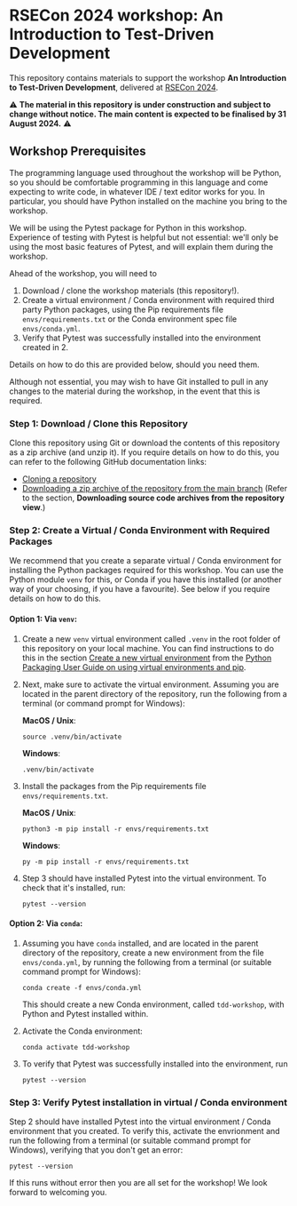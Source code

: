 # RSECon 2024 workshop: An Introduction to Test-Driven Development

This repository contains materials to support the workshop
**An Introduction to Test-Driven Development**, delivered at
[RSECon 2024](https://rsecon24.society-rse.org/).

⚠ **The material in this repository is under construction and subject to change
without notice. The main content is expected to be finalised by 31 August
2024.** ⚠


## Workshop Prerequisites

The programming language used throughout the workshop will be Python, so you
should be comfortable programming in this language and come expecting to write
code, in whatever IDE / text editor works for you. In particular, you should
have Python installed on the machine you bring to the workshop.

We will be using the Pytest package for Python in this workshop. Experience
of testing with Pytest is helpful but not essential: we'll only be using the
most basic features of Pytest, and will explain them during the workshop.

Ahead of the workshop, you will need to

1. Download / clone the workshop materials (this repository!).
2. Create a virtual environment / Conda environment with required third party
   Python packages, using the Pip requirements file `envs/requirements.txt` or
   the Conda environment spec file `envs/conda.yml`.
3. Verify that Pytest was successfully installed into the environment created
   in 2.

Details on how to do this are provided below, should you need them.

Although not essential, you may wish to have Git installed to pull in any
changes to the material during the workshop, in the event that this is required.


### Step 1: Download / Clone this Repository

Clone this repository using Git or download the contents of
this repository as a zip archive (and unzip it). If you require details on how
to do this, you can refer to the following GitHub documentation links:

* [Cloning a repository](https://docs.github.com/en/repositories/creating-and-managing-repositories/cloning-a-repository#cloning-a-repository)
* [Downloading a zip archive of the repository from the main branch](https://docs.github.com/en/repositories/working-with-files/using-files/downloading-source-code-archives#downloading-source-code-archives-from-the-repository-view)
  (Refer to the section, **Downloading source code archives from the repository view**.)


### Step 2: Create a Virtual / Conda Environment with Required Packages

We recommend that you create a separate virtual / Conda environment for
installing the Python packages required for this workshop. You can use the
Python module `venv` for this, or Conda if you have this installed (or another
way of your choosing, if you have a favourite). See below if you require
details on how to do this.


#### Option 1: Via `venv`:

1. Create a new `venv` virtual environment called `.venv` in the root folder of
   this repository on your local machine. You can find instructions to do this
   in the section
   [Create a new virtual environment](https://packaging.python.org/en/latest/guides/installing-using-pip-and-virtual-environments/#create-a-new-virtual-environment)
   from the
   [Python Packaging User Guide on using virtual environments and pip](https://packaging.python.org/en/latest/guides/installing-using-pip-and-virtual-environments/).
   
2. Next, make sure to activate the virtual environment. Assuming you are located
   in the parent directory of the repository, run the following from a terminal
   (or command prompt for Windows):

   **MacOS / Unix**:
   
   ```
   source .venv/bin/activate
   ```

   **Windows**:
   
   ```
   .venv/bin/activate
   ```

3. Install the packages from the Pip requirements file
   `envs/requirements.txt`. 

   **MacOS / Unix**:
   
   ```
   python3 -m pip install -r envs/requirements.txt
   ```
   
   **Windows**:
   
   ```
   py -m pip install -r envs/requirements.txt
   ```

4. Step 3 should have installed Pytest into the virtual environment. To check
   that it's installed, run:
   
   ```
   pytest --version
   ```


#### Option 2: Via `conda`:

1. Assuming you have `conda` installed, and are located in the parent directory
   of the repository, create a new environment from the
   file `envs/conda.yml`, by running the following from a terminal
   (or suitable command prompt for Windows):

   ```
   conda create -f envs/conda.yml
   ```

   This should create a new Conda environment, called `tdd-workshop`, with
   Python and Pytest installed within.
   
2. Activate the Conda environment:
   
   ```
   conda activate tdd-workshop
   ```
   
3. To verify that Pytest was successfully installed into the environment, run
   
   ```
   pytest --version
   ```

### Step 3: Verify Pytest installation in virtual / Conda environment

Step 2 should have installed Pytest into the virtual environment / Conda
environment that you created. To verify this, activate the envrionment and
run the following from a terminal (or suitable command prompt for Windows),
verifying that you don't get an error:

```
pytest --version
```

If this runs without error then you are all set for the workshop! We look
forward to welcoming you.
